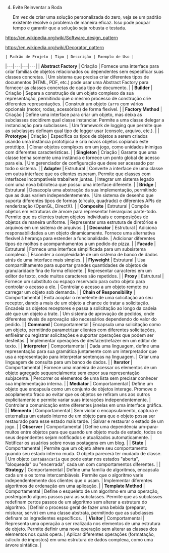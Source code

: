 
4. Evite Reinventar a Roda

    Em vez de criar uma solução personalizada do zero, veja se um padrão existente resolve o problema de maneira eficaz. Isso pode poupar tempo e garantir que a solução seja robusta e testada.


https://en.wikipedia.org/wiki/Software_design_pattern

https://en.wikipedia.org/wiki/Decorator_pattern


    | Padrão de Projeto | Tipo | Descrição | Exemplo de Uso |
|---|---|---|---|
| **Abstract Factory** | Criação | Fornece uma interface para criar famílias de objetos relacionados ou dependentes sem especificar suas classes concretas. |  Um sistema que precisa criar diferentes tipos de documentos (HTML, PDF, etc.) pode usar uma Abstract Factory para fornecer as classes concretas de cada tipo de documento. |
| **Builder** | Criação | Separa a construção de um objeto complexo da sua representação, permitindo que o mesmo processo de construção crie diferentes representações. |  Construir um objeto `Carro` com vários opcionais (motor, rodas, acessórios) de forma flexível. |
| **Factory Method** | Criação | Define uma interface para criar um objeto, mas deixa as subclasses decidirem qual classe instanciar. Permite a uma classe delegar a instanciação para subclasses. |  Um framework de logging que permite que as subclasses definam qual tipo de logger usar (console, arquivo, etc.). |
| **Prototype** | Criação | Especifica os tipos de objetos a serem criados usando uma instância prototípica e cria novos objetos copiando este protótipo. |  Clonar objetos complexos em um jogo, como unidades inimigas com diferentes características. |
| **Singleton** | Criação | Garante que uma classe tenha somente uma instância e fornece um ponto global de acesso para ela. |  Um gerenciador de configuração que deve ser acessado por todo o sistema. |
| **Adapter** | Estrutural | Converte a interface de uma classe em outra interface que os clientes esperam. Permite que classes com interfaces incompatíveis trabalhem juntas. |  Integrar um sistema legado com uma nova biblioteca que possui uma interface diferente. |
| **Bridge** | Estrutural | Desacopla uma abstração da sua implementação, permitindo que as duas variem independentemente. |  Um sistema de desenho que suporta diferentes tipos de formas (círculo, quadrado) e diferentes APIs de renderização (OpenGL, DirectX). |
| **Composite** | Estrutural | Compõe objetos em estruturas de árvore para representar hierarquias parte-todo. Permite que os clientes tratem objetos individuais e composições de objetos de maneira uniforme. |  Representar uma estrutura de diretórios e arquivos em um sistema de arquivos. |
| **Decorator** | Estrutural | Adiciona responsabilidades a um objeto dinamicamente. Fornece uma alternativa flexível à herança para estender a funcionalidade. |  Adicionar diferentes tipos de molhos e acompanhamentos a um pedido de pizza. |
| **Facade** | Estrutural | Fornece uma interface simplificada para um subsistema complexo. |  Esconder a complexidade de um sistema de banco de dados atrás de uma interface mais simples. |
| **Flyweight** | Estrutural | Usa compartilhamento para suportar grandes quantidades de objetos de granularidade fina de forma eficiente. |  Representar caracteres em um editor de texto, onde muitos caracteres são repetidos. |
| **Proxy** | Estrutural | Fornece um substituto ou espaço reservado para outro objeto para controlar o acesso a ele. |  Controlar o acesso a um objeto remoto ou carregar um objeto sob demanda. |
| **Chain of Responsibility** | Comportamental | Evita acoplar o remetente de uma solicitação ao seu receptor, dando a mais de um objeto a chance de tratar a solicitação. Encadeia os objetos receptores e passa a solicitação ao longo da cadeia até que um objeto a trate. |  Um sistema de aprovação de pedidos, onde diferentes níveis de aprovação são necessários dependendo do valor do pedido. |
| **Command** | Comportamental | Encapsula uma solicitação como um objeto, permitindo parametrizar clientes com diferentes solicitações, enfileirar ou registrar solicitações e suportar operações que podem ser desfeitas. |  Implementar operações de desfazer/refazer em um editor de texto. |
| **Interpreter** | Comportamental | Dada uma linguagem, define uma representação para sua gramática juntamente com um interpretador que usa a representação para interpretar sentenças na linguagem. |  Criar uma linguagem de consulta para um banco de dados. |
| **Iterator** | Comportamental | Fornece uma maneira de acessar os elementos de um objeto agregado sequencialmente sem expor sua representação subjacente. |  Percorrer os elementos de uma lista sem precisar conhecer sua implementação interna. |
| **Mediator** | Comportamental | Define um objeto que encapsula como um conjunto de objetos interage. Promove o acoplamento fraco ao evitar que os objetos se refiram uns aos outros explicitamente e permite variar suas interações independentemente. |  Controlar a comunicação entre diferentes janelas em uma interface gráfica. |
| **Memento** | Comportamental | Sem violar o encapsulamento, captura e externaliza um estado interno de um objeto para que o objeto possa ser restaurado para esse estado mais tarde. |  Salvar e restaurar o estado de um jogo. |
| **Observer** | Comportamental | Define uma dependência um-para-muitos entre objetos para que quando um objeto muda de estado, todos os seus dependentes sejam notificados e atualizados automaticamente. |  Notificar os usuários sobre novas postagens em um blog. |
| **State** | Comportamental | Permite que um objeto altere seu comportamento quando seu estado interno muda. O objeto parecerá ter mudado de classe. |  Um objeto `ContaBancaria` que pode estar nos estados "aberta", "bloqueada" ou "encerrada", cada um com comportamentos diferentes. |
| **Strategy** | Comportamental | Define uma família de algoritmos, encapsula cada um e os torna intercambiáveis. Permite que o algoritmo varie independentemente dos clientes que o usam. |  Implementar diferentes algoritmos de ordenação em uma aplicação. |
| **Template Method** | Comportamental | Define o esqueleto de um algoritmo em uma operação, postergando alguns passos para as subclasses. Permite que as subclasses redefinam certos passos de um algoritmo sem alterar a estrutura do algoritmo. |  Definir o processo geral de fazer uma bebida (preparar, misturar, servir) em uma classe abstrata, permitindo que as subclasses definam os ingredientes específicos. |
| **Visitor** | Comportamental | Representa uma operação a ser realizada nos elementos de uma estrutura de objeto. Permite definir uma nova operação sem alterar as classes dos elementos nos quais opera. |  Aplicar diferentes operações (formatação, cálculo de impostos) em uma estrutura de dados complexa, como uma árvore sintática. |

